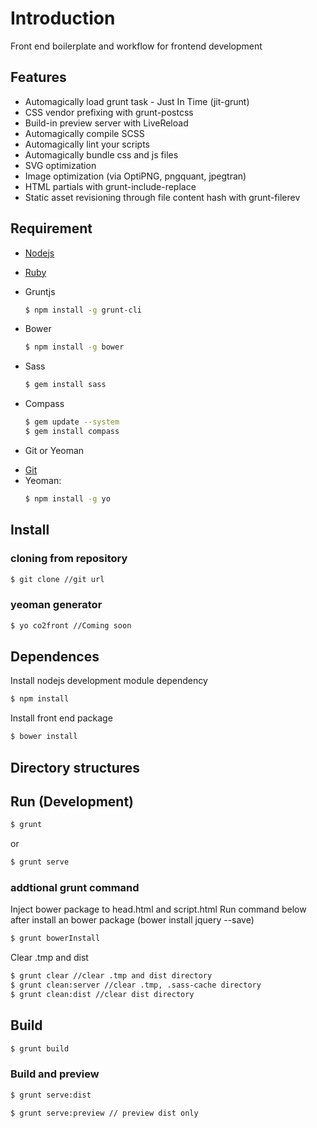 # Introduction

Front end boilerplate and workflow for frontend development

## Features

* Automagically load grunt task - Just In Time (jit-grunt)
* CSS vendor prefixing with grunt-postcss
* Build-in preview server with LiveReload
* Automagically compile SCSS
* Automagically lint your scripts
* Automagically bundle css and js files
* SVG optimization
* Image optimization (via OptiPNG, pngquant, jpegtran)
* HTML partials with grunt-include-replace
* Static asset revisioning through file content hash with grunt-filerev



## Requirement

- [Nodejs](https://nodejs.org/en/download/)
- [Ruby](https://www.ruby-lang.org/en/documentation/installation/)
- Gruntjs
  ```bash
  $ npm install -g grunt-cli
  ```
- Bower
  ```bash
  $ npm install -g bower
  ```
- Sass
  ```bash
  $ gem install sass
  ```
- Compass
  ```bash
  $ gem update --system
  $ gem install compass
  ```
    
- Git or Yeoman
+ [Git](https://git-scm.com/)
+ Yeoman:
  ```bash
  $ npm install -g yo
  ```

## Install

### cloning from repository

```bash
$ git clone //git url
```

### yeoman generator

```bash
$ yo co2front //Coming soon

```

## Dependences

Install nodejs development module dependency

```bash
$ npm install
```

Install front end package

```bash
$ bower install
```

## Directory structures


## Run (Development)

```bash
$ grunt
```
or
```bash
$ grunt serve
```

### addtional grunt command

Inject bower package to head.html and script.html
Run command below after install an bower package (bower install jquery --save)
```bash
$ grunt bowerInstall
```

Clear .tmp and dist

```bash
$ grunt clear //clear .tmp and dist directory
$ grunt clean:server //clear .tmp, .sass-cache directory
$ grunt clean:dist //clear dist directory
```


## Build

```bash
$ grunt build
```

### Build and preview 
```bash
$ grunt serve:dist
```

```bash
$ grunt serve:preview // preview dist only
```
